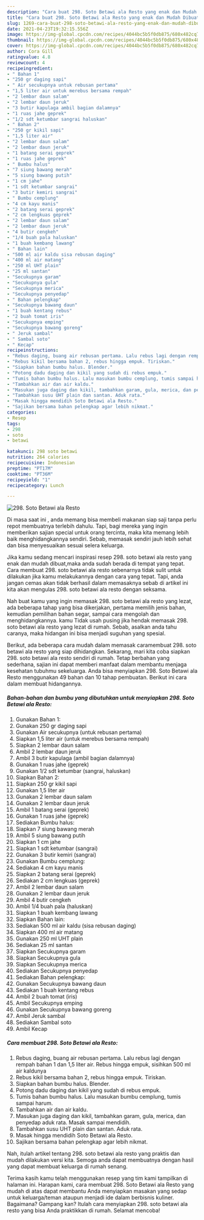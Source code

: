 ```yaml
---
description: "Cara buat 298. Soto Betawi ala Resto yang enak dan Mudah Dibuat"
title: "Cara buat 298. Soto Betawi ala Resto yang enak dan Mudah Dibuat"
slug: 1269-cara-buat-298-soto-betawi-ala-resto-yang-enak-dan-mudah-dibuat
date: 2021-04-23T19:32:15.556Z
image: https://img-global.cpcdn.com/recipes/4044bc5b5f0db875/680x482cq70/298-soto-betawi-ala-resto-foto-resep-utama.jpg
thumbnail: https://img-global.cpcdn.com/recipes/4044bc5b5f0db875/680x482cq70/298-soto-betawi-ala-resto-foto-resep-utama.jpg
cover: https://img-global.cpcdn.com/recipes/4044bc5b5f0db875/680x482cq70/298-soto-betawi-ala-resto-foto-resep-utama.jpg
author: Cora Gill
ratingvalue: 4.8
reviewcount: 4
recipeingredient:
- " Bahan 1"
- "250 gr daging sapi"
- " Air secukupnya untuk rebusan pertama"
- "1,5 liter air untuk merebus bersama rempah"
- "2 lembar daun salam"
- "2 lembar daun jeruk"
- "3 butir kapulaga ambil bagian dalamnya"
- "1 ruas jahe geprek"
- "1/2 sdt ketumbar sangrai haluskan"
- " Bahan 2"
- "250 gr kikil sapi"
- "1,5 liter air"
- "2 lembar daun salam"
- "2 lembar daun jeruk"
- "1 batang serai geprek"
- "1 ruas jahe geprek"
- " Bumbu halus"
- "7 siung bawang merah"
- "5 siung bawang putih"
- "1 cm jahe"
- "1 sdt ketumbar sangrai"
- "3 butir kemiri sangrai"
- " Bumbu cemplung"
- "4 cm kayu manis"
- "2 batang serai geprek"
- "2 cm lengkuas geprek"
- "2 lembar daun salam"
- "2 lembar daun jeruk"
- "4 butir cengkeh"
- "1/4 buah pala haluskan"
- "1 buah kembang lawang"
- " Bahan lain"
- "500 ml air kaldu sisa rebusan daging"
- "400 ml air matang"
- "250 ml UHT plain"
- "25 ml santan"
- "Secukupnya garam"
- "Secukupnya gula"
- "Secukupnya merica"
- "Secukupnya penyedap"
- " Bahan pelengkap"
- "Secukupnya bawang daun"
- "1 buah kentang rebus"
- "2 buah tomat iris"
- "Secukupnya emping"
- "Secukupnya bawang goreng"
- " Jeruk sambal"
- " Sambal soto"
- " Kecap"
recipeinstructions:
- "Rebus daging, buang air rebusan pertama. Lalu rebus lagi dengan rempah bahan 1 dan 1,5 liter air. Rebus hingga empuk, sisihkan 500 ml air kaldunya"
- "Rebus kikil bersama bahan 2, rebus hingga empuk. Tiriskan."
- "Siapkan bahan bumbu halus. Blender."
- "Potong dadu daging dan kikil yang sudah di rebus empuk."
- "Tumis bahan bumbu halus. Lalu masukan bumbu cemplung, tumis sampai harum."
- "Tambahkan air dan air kaldu."
- "Masukan juga daging dan kikil, tambahkan garam, gula, merica, dan penyedap aduk rata. Masak sampai mendidih."
- "Tambahkan susu UHT plain dan santan. Aduk rata."
- "Masak hingga mendidih Soto Betawi ala Resto."
- "Sajikan bersama bahan pelengkap agar lebih nikmat."
categories:
- Resep
tags:
- 298
- soto
- betawi

katakunci: 298 soto betawi 
nutrition: 264 calories
recipecuisine: Indonesian
preptime: "PT17M"
cooktime: "PT36M"
recipeyield: "1"
recipecategory: Lunch

---
```



![298. Soto Betawi ala Resto](https://img-global.cpcdn.com/recipes/4044bc5b5f0db875/680x482cq70/298-soto-betawi-ala-resto-foto-resep-utama.jpg)

Di masa  saat ini , anda memang bisa membeli makanan siap saji tanpa perlu repot membuatnya terlebih dahulu. Tapi, bagi mereka yang ingin memberikan sajian special untuk orang tercinta, maka kita memang lebih baik menghidangkannya sendiri. Sebab, memasak sendiri jauh lebih sehat dan bisa menyesuaikan sesuai selera keluarga.

Jika kamu sedang mencari inspirasi resep 298. soto betawi ala resto yang enak dan mudah dibuat,maka anda sudah berada di tempat yang tepat. Cara membuat 298. soto betawi ala resto  sebenarnya tidak sulit untuk dilakukan jika kamu melakukannya dengan cara yang tepat. Tapi, anda jangan cemas akan tidak berhasil dalam memasaknya 
sebab di artikel ini kita akan mengulas 298. soto betawi ala resto dengan seksama.  



Nah buat kamu yang ingin memasak 298. soto betawi ala resto yang lezat, ada beberapa tahap yang bisa dikerjakan, pertama memilih jenis bahan, kemudian pemilihan bahan segar, sampai cara mengolah dan menghidangkannya. kamu Tidak usah pusing jika hendak memasak 298. soto betawi ala resto yang lezat di rumah. Sebab, asalkan anda  tahu caranya, maka hidangan ini bisa menjadi suguhan yang spesial.

Berikut, ada beberapa cara mudah dalam memasak caramembuat 298. soto betawi ala resto yang siap dihidangkan. Sekarang, mari kita coba siapkan 298. soto betawi ala resto sendiri di rumah. Tetap berbahan yang sederhana, sajian ini dapat memberi manfaat dalam membantu menjaga kesehatan tubuhmu sekeluarga. Anda bisa menyiapkan 298. Soto Betawi ala Resto menggunakan 49 bahan dan 10 tahap pembuatan. Berikut ini cara dalam membuat hidangannya.

<!--inarticleads1-->

##### Bahan-bahan dan bumbu yang dibutuhkan untuk menyiapkan 298. Soto Betawi ala Resto:

1. Gunakan  Bahan 1:
1. Gunakan 250 gr daging sapi
1. Gunakan  Air secukupnya (untuk rebusan pertama)
1. Siapkan 1,5 liter air (untuk merebus bersama rempah)
1. Siapkan 2 lembar daun salam
1. Ambil 2 lembar daun jeruk
1. Ambil 3 butir kapulaga (ambil bagian dalamnya)
1. Gunakan 1 ruas jahe (geprek)
1. Gunakan 1/2 sdt ketumbar (sangrai, haluskan)
1. Siapkan  Bahan 2:
1. Siapkan 250 gr kikil sapi
1. Gunakan 1,5 liter air
1. Gunakan 2 lembar daun salam
1. Gunakan 2 lembar daun jeruk
1. Ambil 1 batang serai (geprek)
1. Gunakan 1 ruas jahe (geprek)
1. Sediakan  Bumbu halus:
1. Siapkan 7 siung bawang merah
1. Ambil 5 siung bawang putih
1. Siapkan 1 cm jahe
1. Siapkan 1 sdt ketumbar (sangrai)
1. Gunakan 3 butir kemiri (sangrai)
1. Gunakan  Bumbu cemplung:
1. Sediakan 4 cm kayu manis
1. Siapkan 2 batang serai (geprek)
1. Sediakan 2 cm lengkuas (geprek)
1. Ambil 2 lembar daun salam
1. Gunakan 2 lembar daun jeruk
1. Ambil 4 butir cengkeh
1. Ambil 1/4 buah pala (haluskan)
1. Siapkan 1 buah kembang lawang
1. Siapkan  Bahan lain:
1. Sediakan 500 ml air kaldu (sisa rebusan daging)
1. Siapkan 400 ml air matang
1. Gunakan 250 ml UHT plain
1. Sediakan 25 ml santan
1. Siapkan Secukupnya garam
1. Siapkan Secukupnya gula
1. Siapkan Secukupnya merica
1. Sediakan Secukupnya penyedap
1. Sediakan  Bahan pelengkap:
1. Gunakan Secukupnya bawang daun
1. Sediakan 1 buah kentang rebus
1. Ambil 2 buah tomat (iris)
1. Ambil Secukupnya emping
1. Gunakan Secukupnya bawang goreng
1. Ambil  Jeruk sambal
1. Sediakan  Sambal soto
1. Ambil  Kecap




<!--inarticleads2-->

##### Cara membuat 298. Soto Betawi ala Resto:

1. Rebus daging, buang air rebusan pertama. Lalu rebus lagi dengan rempah bahan 1 dan 1,5 liter air. Rebus hingga empuk, sisihkan 500 ml air kaldunya
1. Rebus kikil bersama bahan 2, rebus hingga empuk. Tiriskan.
1. Siapkan bahan bumbu halus. Blender.
1. Potong dadu daging dan kikil yang sudah di rebus empuk.
1. Tumis bahan bumbu halus. Lalu masukan bumbu cemplung, tumis sampai harum.
1. Tambahkan air dan air kaldu.
1. Masukan juga daging dan kikil, tambahkan garam, gula, merica, dan penyedap aduk rata. Masak sampai mendidih.
1. Tambahkan susu UHT plain dan santan. Aduk rata.
1. Masak hingga mendidih Soto Betawi ala Resto.
1. Sajikan bersama bahan pelengkap agar lebih nikmat.




Nah, itulah artikel tentang  298. soto betawi ala resto  yang praktis dan mudah dilakukan versi kita. Semoga anda dapat membuatnya dengan hasil yang dapat membuat keluarga di rumah senang. 

Terima kasih kamu telah menggunakan resep yang tim kami tampilkan di halaman ini. Harapan kami, cara membuat  298. Soto Betawi ala Resto yang mudah di atas dapat membantu Anda menyiapkan masakan yang sedap untuk keluarga/teman ataupun menjadi ide dalam berbisnis kuliner. Bagaimana? Gampang kan? Itulah cara menyiapkan 298. soto betawi ala resto yang bisa Anda praktikkan di rumah. Selamat mencoba!

